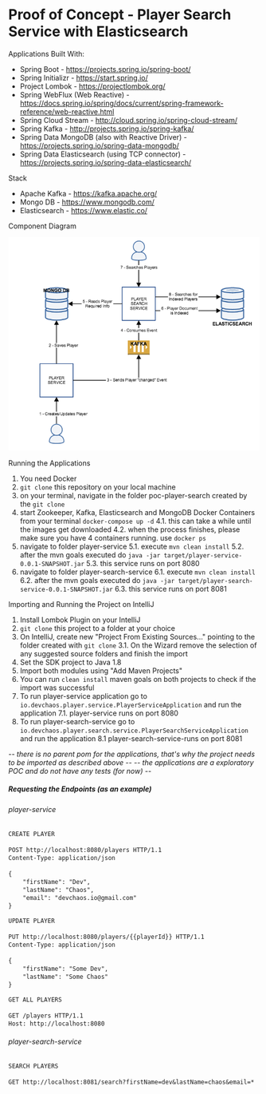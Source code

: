 # Proof of Concept - Player Search Service with Elasticsearch

Applications Built With:
- Spring Boot - https://projects.spring.io/spring-boot/
- Spring Initializr -  https://start.spring.io/
- Project Lombok - https://projectlombok.org/
- Spring WebFlux (Web Reactive) - https://docs.spring.io/spring/docs/current/spring-framework-reference/web-reactive.html
- Spring Cloud Stream - http://cloud.spring.io/spring-cloud-stream/
- Spring Kafka - http://projects.spring.io/spring-kafka/
- Spring Data MongoDB (also with Reactive Driver) - https://projects.spring.io/spring-data-mongodb/
- Spring Data Elasticsearch (using TCP connector) - https://projects.spring.io/spring-data-elasticsearch/

Stack
- Apache Kafka - https://kafka.apache.org/
- Mongo DB - https://www.mongodb.com/
- Elasticsearch - https://www.elastic.co/

Component Diagram

![Component Diagram](https://raw.githubusercontent.com/devchaos/poc-player-search/master/images/POC_Player_Search.png)

Running the Applications
1. You need Docker
2. `git clone` this repository on your local machine
3. on your terminal, navigate in the folder poc-player-search created by the `git clone`
4. start Zookeeper, Kafka, Elasticsearch and MongoDB Docker Containers from your terminal `docker-compose up -d`
4.1. this can take a while until the images get downloaded
4.2. when the process finishes, please make sure you have 4 containers running. use `docker ps`
5. navigate to folder player-service
5.1. execute `mvn clean install`
5.2. after the mvn goals executed do `java -jar target/player-service-0.0.1-SNAPSHOT.jar`
5.3. this service runs on port 8080
6. navigate to folder player-search-service
6.1. execute `mvn clean install`
6.2. after the mvn goals executed do `java -jar target/player-search-service-0.0.1-SNAPSHOT.jar`
6.3. this service runs on port 8081

Importing and Running the Project on IntelliJ
1. Install Lombok Plugin on your IntelliJ
2. `git clone` this project to a folder at your choice
3. On IntelliJ, create new "Project From Existing Sources..." pointing to the folder created with `git clone`
3.1. On the Wizard remove the selection of any suggested source folders and finish the import
4. Set the SDK project to Java 1.8
5. Import both modules using "Add Maven Projects"
6. You can run `clean install` maven goals on both projects to check if the import was successful
7. To run player-service application go to `io.devchaos.player.service.PlayerServiceApplication` and run the application
7.1. player-service runs on port 8080
8. To run player-search-service go to `io.devchaos.player.search.service.PlayerSearchServiceApplication` and run the application
8.1 player-search-service-runs on port 8081

_-- there is no parent pom for the applications, that's why the project needs to be imported as described above --_ 
_-- the applications are a exploratory POC and do not have any tests (for now) --_

##### Requesting the Endpoints (as an example)

###### player-service

```
CREATE PLAYER

POST http://localhost:8080/players HTTP/1.1
Content-Type: application/json

{
	"firstName": "Dev",
	"lastName": "Chaos",
	"email": "devchaos.io@gmail.com"
}
```
```
UPDATE PLAYER

PUT http://localhost:8080/players/{{playerId}} HTTP/1.1
Content-Type: application/json

{
	"firstName": "Some Dev",
	"lastName": "Some Chaos"
}
```

```
GET ALL PLAYERS

GET /players HTTP/1.1
Host: http://localhost:8080

```

###### player-search-service

```
SEARCH PLAYERS

GET http://localhost:8081/search?firstName=dev&lastName=chaos&email=*
```
